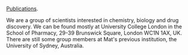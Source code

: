 
[Publications](./publications.html).

We are a group of scientists interested in chemistry, biology and drug discovery. We can be found mostly at University College London in the School of Pharmacy, 29-39 Brunswick Square, London WC1N 1AX, UK. There are still some group members at Mat's previous institution, the University of Sydney, Australia.
